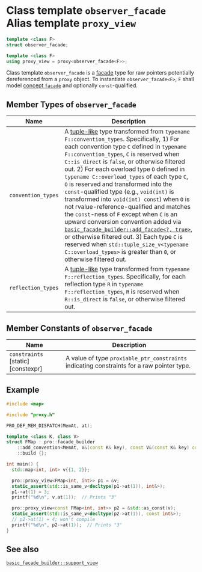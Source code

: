 # Class template `observer_facade`<br />Alias template `proxy_view`

```cpp
template <class F>
struct observer_facade;

template <class F>
using proxy_view = proxy<observer_facade<F>>;
```

Class template `observer_facade` is a [facade](facade.md) type for raw pointers potentially dereferenced from a `proxy` object. To instantiate `observer_facade<F>`, `F` shall model [concept `facade`](facade.md) and optionally `const`-qualified.

## Member Types of `observer_facade`

| Name               | Description                                                  |
| ------------------ | ------------------------------------------------------------ |
| `convention_types` | A [tuple-like](https://en.cppreference.com/w/cpp/utility/tuple/tuple-like) type transformed from `typename F::convention_types`. Specifically, 1) For each convention type `C` defined in `typename F::convention_types`, `C` is reserved when `C::is_direct` is `false`, or otherwise filtered out. 2) For each overload type `O` defined in `typename C::overload_types` of each type `C`, `O` is reserved and transformed into the `const`-qualified type (e.g., `void(int)` is transformed into `void(int) const`) when `O` is not rvalue-reference-qualified and matches the `const`-ness of `F` except when `C` is an upward conversion convention added via [`basic_facade_builder::add_facade<?, true>`](basic_facade_builder/add_facade.md), or otherwise filtered out. 3) Each type `C` is reserved when `std::tuple_size_v<typename C::overload_types>` is greater than `0`, or otherwise filtered out. |
| `reflection_types` | A [tuple-like](https://en.cppreference.com/w/cpp/utility/tuple/tuple-like) type transformed from `typename F::reflection_types`. Specifically, for each reflection type `R` in `typename F::reflection_types`, `R` is reserved when `R::is_direct` is `false`, or otherwise filtered out. |

## Member Constants of `observer_facade`

| Name                               | Description                                                  |
| ---------------------------------- | ------------------------------------------------------------ |
| `constraints` [static] [constexpr] | A value of type `proxiable_ptr_constraints` indicating constraints for a raw pointer type. |

## Example

```cpp
#include <map>

#include "proxy.h"

PRO_DEF_MEM_DISPATCH(MemAt, at);

template <class K, class V>
struct FMap : pro::facade_builder
    ::add_convention<MemAt, V&(const K& key), const V&(const K& key) const>
    ::build {};

int main() {
  std::map<int, int> v{{1, 2}};

  pro::proxy_view<FMap<int, int>> p1 = &v;
  static_assert(std::is_same_v<decltype(p1->at(1)), int&>);
  p1->at(1) = 3;
  printf("%d\n", v.at(1));  // Prints "3"

  pro::proxy_view<const FMap<int, int>> p2 = &std::as_const(v);
  static_assert(std::is_same_v<decltype(p2->at(1)), const int&>);
  // p2->at(1) = 4; won't compile
  printf("%d\n", p2->at(1));  // Prints "3"
}
```

## See also

[`basic_facade_builder::support_view`](basic_facade_builder/support_view.md)
